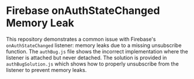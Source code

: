 # Firebase onAuthStateChanged Memory Leak
This repository demonstrates a common issue with Firebase's `onAuthStateChanged` listener: memory leaks due to a missing unsubscribe function. 
The `authBug.js` file shows the incorrect implementation where the listener is attached but never detached. 
The solution is provided in `authBugSolution.js` which shows how to properly unsubscribe from the listener to prevent memory leaks.